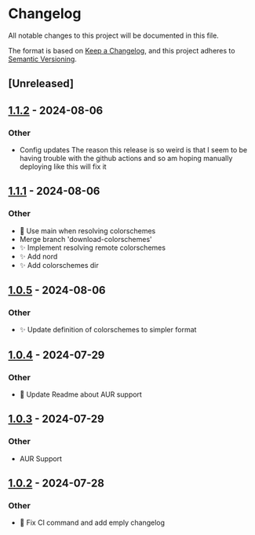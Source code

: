 # Changelog
All notable changes to this project will be documented in this file.

The format is based on [Keep a Changelog](https://keepachangelog.com/en/1.0.0/),
and this project adheres to [Semantic Versioning](https://semver.org/spec/v2.0.0.html).

## [Unreleased]

## [1.1.2](https://github.com/TaylorBeeston/image-colorizer/compare/v1.1.1...v1.1.2) - 2024-08-06

### Other
- Config updates
The reason this release is so weird is that I seem to be having trouble with the github actions and
so am hoping manually deploying like this will fix it

## [1.1.1](https://github.com/TaylorBeeston/image-colorizer/compare/v1.1.0...v1.1.1) - 2024-08-06

### Other
- :bug: Use main when resolving colorschemes
- Merge branch 'download-colorschemes'
- :sparkles: Implement resolving remote colorschemes
- :sparkles: Add nord
- :sparkles: Add colorschemes dir

## [1.0.5](https://github.com/TaylorBeeston/image-colorizer/compare/v1.0.4...v1.0.5) - 2024-08-06

### Other
- :sparkles: Update definition of colorschemes to simpler format

## [1.0.4](https://github.com/TaylorBeeston/image-colorizer/compare/v1.0.3...v1.0.4) - 2024-07-29

### Other
- :memo: Update Readme about AUR support

## [1.0.3](https://github.com/TaylorBeeston/image-colorizer/compare/v1.0.2...v1.0.3) - 2024-07-29

### Other
- AUR Support

## [1.0.2](https://github.com/TaylorBeeston/image-colorizer/compare/v1.0.1...v1.0.2) - 2024-07-28

### Other
- :green_heart: Fix CI command and add emply changelog
